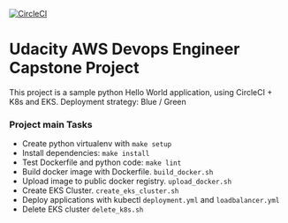 [![CircleCI](https://dl.circleci.com/status-badge/img/gh/mryutran/Udacity_Capstone/tree/main.svg?style=svg)](https://dl.circleci.com/status-badge/redirect/gh/mryutran/Udacity_Capstone/tree/main)
# Udacity AWS Devops Engineer Capstone Project

This project is a sample python Hello World application, using CircleCI + K8s and EKS.
Deployment strategy: Blue / Green
### Project main Tasks

- Create python virtualenv with `make setup`
- Install dependencies: `make install`
- Test Dockerfile and python code: `make lint`
- Build docker image with Dockerfile. `build_docker.sh`
- Upload image to public docker registry. `upload_docker.sh`
- Create EKS Cluster. `create_eks_cluster.sh`
- Deploy applications with kubectl `deployment.yml` and `loadbalancer.yml`
- Delete EKS cluster `delete_k8s.sh`
